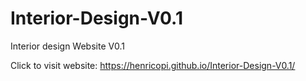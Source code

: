 # Interior-Design-V0.1
Interior design Website V0.1

Click to visit website:
https://henricopi.github.io/Interior-Design-V0.1/
